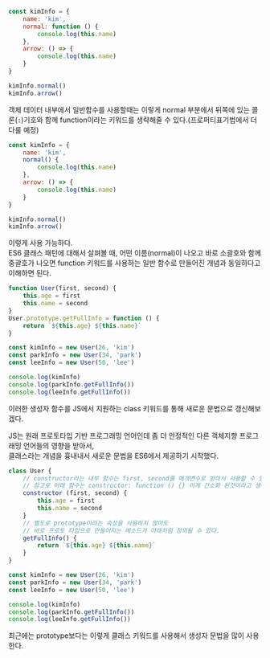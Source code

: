 
```javascript
const kimInfo = {
    name: 'kim',
    normal: function () {
        console.log(this.name)
    },
    arrow: () => {
        console.log(this.name)
    }
}

kimInfo.normal()
kimInfo.arrow()
```

객체 데이터 내부에서 일반함수를 사용할때는 이렇게 normal 부분에서 뒤쪽에 있는 콜론(`:`)기호와 함께 function이라는 키워드를 생략해줄 수 있다.(프로퍼티표기법에서 더 다룰 예정)  

```javascript
const kimInfo = {
    name: 'kim',
    normal() {
        console.log(this.name)
    },
    arrow: () => {
        console.log(this.name)
    }
}

kimInfo.normal()
kimInfo.arrow()
```

이렇게 사용 가능하다.  
ES6 클래스 패턴에 대해서 살펴볼 때, 어떤 이름(normal)이 나오고 바로 소괄호와 함께 중괄호가 나오면 function 키워드를 사용하는 일반 함수로 만들어진 개념과 동일하다고 이해하면 된다.  



```javascript
function User(first, second) {
    this.age = first
    this.name = second
}
User.prototype.getFullInfo = function () {
    return `${this.age} ${this.name}`
}

const kimInfo = new User(26, 'kim')
const parkInfo = new User(34, 'park')
const leeInfo = new User(50, 'lee')

console.log(kimInfo)
console.log(parkInfo.getFullInfo())
console.log(leeInfo.getFullInfo())
```

이러한 생성자 함수를 JS에서 지원하는 class 키워드를 통해 새로운 문법으로 갱신해보겠다.  

JS는 원래 프로토타입 기반 프로그래밍 언어인데 좀 더 안정적인 다른 객체지향 프로그래밍 언어들의 영향을 받아서,  
클래스라는 개념을 흉내내서 새로운 문법을 ES6에서 제공하기 시작했다.  

```javascript
class User {
    // constructor라는 내부 함수는 first, second를 매개변수로 받아서 사용할 수 있다. 
    // 참고로 아래 함수는 constructor: function () {} 이게 간소화 된것이라고 생각하면 된다.
    constructor (first, second) {
        this.age = first
        this.name = second
    }
    // 별도로 prototype이라는 속성을 사용하지 않아도 
    // 바로 프로토 타입으로 만들어지는 메소드가 아래처럼 정의될 수 있다. 
    getFullInfo() {
        return `${this.age} ${this.name}`
    }
}

const kimInfo = new User(26, 'kim')
const parkInfo = new User(34, 'park')
const leeInfo = new User(50, 'lee')

console.log(kimInfo)
console.log(parkInfo.getFullInfo())
console.log(leeInfo.getFullInfo())
```

최근에는 prototype보다는 이렇게 클래스 키워드를 사용해서 생성자 문법을 많이 사용한다.

